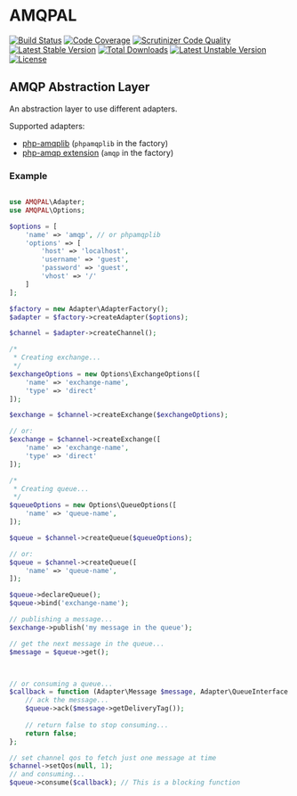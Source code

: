 # AMQPAL

[![Build Status](https://scrutinizer-ci.com/g/thomasvargiu/AMQPAL/badges/build.png?b=master)](https://scrutinizer-ci.com/g/thomasvargiu/AMQPAL/build-status/master)
[![Code Coverage](https://scrutinizer-ci.com/g/thomasvargiu/AMQPAL/badges/coverage.png?b=master)](https://scrutinizer-ci.com/g/thomasvargiu/AMQPAL/?branch=master)
[![Scrutinizer Code Quality](https://scrutinizer-ci.com/g/thomasvargiu/AMQPAL/badges/quality-score.png?b=master)](https://scrutinizer-ci.com/g/thomasvargiu/AMQPAL/?branch=master)
[![Latest Stable Version](https://poser.pugx.org/thomasvargiu/AMQPAL/v/stable)](https://packagist.org/packages/thomasvargiu/AMQPAL)
[![Total Downloads](https://poser.pugx.org/thomasvargiu/AMQPAL/downloads)](https://packagist.org/packages/thomasvargiu/AMQPAL)
[![Latest Unstable Version](https://poser.pugx.org/thomasvargiu/AMQPAL/v/unstable)](https://packagist.org/packages/thomasvargiu/AMQPAL)
[![License](https://poser.pugx.org/thomasvargiu/rabbitmq-module/license)](https://packagist.org/packages/thomasvargiu/AMQPAL)

## AMQP Abstraction Layer

An abstraction layer to use different adapters.

Supported adapters:

- [php-amqplib](https://github.com/php-amqplib/php-amqplib) (`phpamqplib` in the factory)
- [php-amqp extension](https://github.com/pdezwart/php-amqp) (`amqp` in the factory)

### Example

```php

use AMQPAL\Adapter;
use AMQPAL\Options;

$options = [
    'name' => 'amqp', // or phpamqplib
    'options' => [
        'host' => 'localhost',
        'username' => 'guest',
        'password' => 'guest',
        'vhost' => '/'
    ]
];

$factory = new Adapter\AdapterFactory();
$adapter = $factory->createAdapter($options);

$channel = $adapter->createChannel();

/*
 * Creating exchange...
 */
$exchangeOptions = new Options\ExchangeOptions([
    'name' => 'exchange-name',
    'type' => 'direct'
]);

$exchange = $channel->createExchange($exchangeOptions);

// or:
$exchange = $channel->createExchange([
    'name' => 'exchange-name',
    'type' => 'direct'
]);

/*
 * Creating queue...
 */
$queueOptions = new Options\QueueOptions([
    'name' => 'queue-name',
]);

$queue = $channel->createQueue($queueOptions);

// or:
$queue = $channel->createQueue([
    'name' => 'queue-name',
]);

$queue->declareQueue();
$queue->bind('exchange-name');

// publishing a message...
$exchange->publish('my message in the queue');

// get the next message in the queue...
$message = $queue->get();



// or consuming a queue...
$callback = function (Adapter\Message $message, Adapter\QueueInterface $queue) {
    // ack the message...
    $queue->ack($message->getDeliveryTag());
    
    // return false to stop consuming...
    return false;
};

// set channel qos to fetch just one message at time
$channel->setQos(null, 1);
// and consuming...
$queue->consume($callback); // This is a blocking function

```
